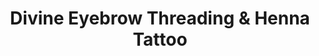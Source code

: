 ---
title: "Divine Eyebrow Threading & Henna Tattoo"
url: /heath/divine-eyebrow-threading-and-henna-tattoo/
shop: tattoo
---